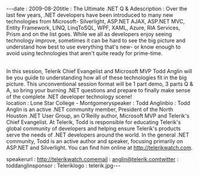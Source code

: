 ---﻿date : 2009-08-20title : The Ultimate .NET Q & Adescription : Over the last few years, .NET developers have been introduced to many new technologies from Microsoft- Silverlight, ASP.NET AJAX, ASP.NET MVC, Entity Framework, LINQ, LinqToSQL, WPF, XAML, Azure, RIA Services, Prism and on the list goes. While we all as developers enjoy seeing technology improve, sometimes it can be hard to see the big picture and understand how best to use everything that's new- or know enough to avoid using technologies that aren't quite ready for prime-time.<div><br /></div><div>In this session, Telerik Chief Evangelist and Microsoft MVP Todd Anglin will be you guide to understanding how all of these technologies fit in the big picture. This unconventional session format will be 1 part demo, 3 parts Q &amp; A, so bring your burning .NET questions and prepare to finally make sense of the complete .NET developer technology scene!</div>location : Lone Star College - Montgomeryspeaker : Todd Anglinbio : Todd Anglin is an active .NET community member, President of the North Houston .NET User Group, an O’Reilly author, Microsoft MVP and Telerik's Chief Evangelist. At Telerik, Todd is responsible for educating Telerik's global community of developers and helping ensure Telerik's products serve the needs of .NET developers around the world. In the general .NET community, Todd is an active author and speaker, focusing primarily on ASP.NET and Silverlight. You can find him online at http://telerikwatch.com. 
speakerurl : http://telerikwatch.comemail : anglin@telerik.comtwitter : toddanglinsponsor : Teleriklogo : telerik.jpg---